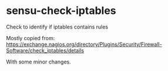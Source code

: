 # sensu-check-iptables
Check to identify if iptables contains rules

Mostly copied from: https://exchange.nagios.org/directory/Plugins/Security/Firewall-Software/check_iptables/details

With some minor changes.
